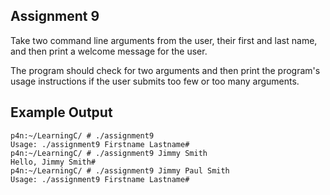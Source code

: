 ## Assignment 9
Take two command line arguments from the user, their first and last name, and then print a welcome message for the user. 

The program should check for two arguments and then print the program's usage instructions if the user submits too few or too many arguments.

## Example Output
```terminal_session
p4n:~/LearningC/ # ./assignment9                                   
Usage: ./assignment9 Firstname Lastname#
p4n:~/LearningC/ # ./assignment9 Jimmy Smith                      
Hello, Jimmy Smith#
p4n:~/LearningC/ # ./assignment9 Jimmy Paul Smith                  
Usage: ./assignment9 Firstname Lastname#
```
